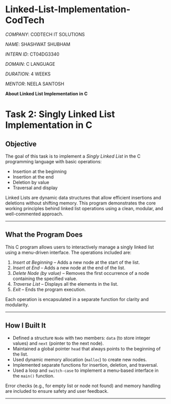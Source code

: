 # Linked-List-Implementation-CodTech

*COMPANY*: CODTECH IT SOLUTIONS

*NAME*: SHASHWAT SHUBHAM

*INTERN ID*: CT04DG3340

*DOMAIN*: C LANGUAGE

*DURATION*: 4 WEEKS

*MENTOR*: NEELA SANTOSH



**About Linked List Implementation in C**

# Task 2: Singly Linked List Implementation in C

## Objective

The goal of this task is to implement a *Singly Linked List* in the C programming language with basic operations:
- Insertion at the beginning
- Insertion at the end
- Deletion by value
- Traversal and display

Linked Lists are dynamic data structures that allow efficient insertions and deletions without shifting memory. This program demonstrates the core working principles behind linked list operations using a clean, modular, and well-commented approach.

---

## What the Program Does

This C program allows users to interactively manage a singly linked list using a menu-driven interface. The operations included are:

1. *Insert at Beginning* – Adds a new node at the start of the list.
2. *Insert at End* – Adds a new node at the end of the list.
3. *Delete Node (by value)* – Removes the first occurrence of a node containing the specified value.
4. *Traverse List* – Displays all the elements in the list.
5. *Exit* – Ends the program execution.

Each operation is encapsulated in a separate function for clarity and modularity.

---

## How I Built It

- Defined a structure `Node` with two members: `data` (to store integer values) and `next` (pointer to the next node).
- Maintained a global pointer `head` that always points to the beginning of the list.
- Used dynamic memory allocation (`malloc`) to create new nodes.
- Implemented separate functions for insertion, deletion, and traversal.
- Used a loop and `switch-case` to implement a menu-based interface in the `main()` function.

Error checks (e.g., for empty list or node not found) and memory handling are included to ensure safety and user feedback.

---
